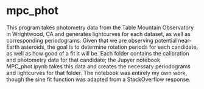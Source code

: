 # mpc_phot
This program takes photometry data from the Table Mountain Observatory in Wrightwood, CA and generates lightcurves for each dataset, as well as corresponding periodograms. Given that we are observing potential near-Earth asteroids, the goal is to determine rotation periods for each candidate, as well as how good of a fit it will be.
Each folder contains the calibration and photometry data for that candidate; the Jupyer notebook MPC_phot.ipynb takes this data and creates the necessary periodograms and lightcurves for that folder. The notebook was entirely my own work, though the sine fit function was adapted from a StackOverflow response.
